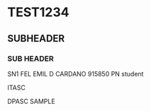 # TEST1234
## SUBHEADER
### SUB HEADER
SN1 FEL EMIL D CARDANO 915850 PN
student


ITASC

DPASC
SAMPLE